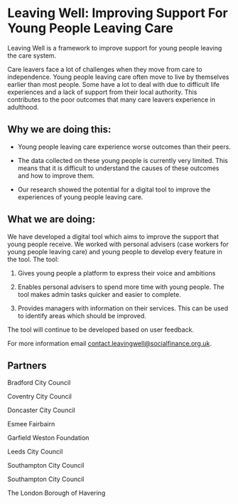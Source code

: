 # Leaving Well: Improving Support For Young People Leaving Care

Leaving Well is a framework to improve support for young people leaving the care system.

Care leavers face a lot of challenges when they move from care to independence. 
Young people leaving care often move to live by themselves earlier than most people. 
Some have a lot to deal with due to difficult life experiences and a lack of support from their local authority. 
This contributes to the poor outcomes that many care leavers experience in adulthood. 

## Why we are doing this:

* Young people leaving care experience worse outcomes than their peers.

* The data collected on these young people is currently very limited. 
This means that it is difficult to understand the causes of these outcomes and how to improve them.

* Our research showed the potential for a digital tool to improve the experiences of young people leaving care.

## What we are doing:

We have developed a digital tool which aims to improve the support that young people receive. We worked with personal advisers (case workers for young people leaving care) and young people to develop every feature in the tool. The tool:

1. Gives young people a platform to express their voice and ambitions

2. Enables personal advisers to spend more time with young people. The tool makes admin tasks quicker and easier to complete.

3. Provides managers with information on their services. This can be used to identify areas which should be improved.

The tool will continue to be developed based on user feedback.

For more information email contact.leavingwell@socialfinance.org.uk.

## Partners

Bradford City Council

Coventry City Council

Doncaster City Council

Esmee Fairbairn

Garfield Weston Foundation

Leeds City Council

Southampton City Council

Southampton City Council

The London Borough of Havering
